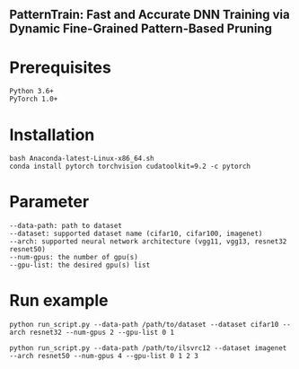 PatternTrain: Fast and Accurate DNN Training via Dynamic Fine-Grained Pattern-Based Pruning
---

# Prerequisites
```
Python 3.6+
PyTorch 1.0+
```

# Installation
```
bash Anaconda-latest-Linux-x86_64.sh
conda install pytorch torchvision cudatoolkit=9.2 -c pytorch

```

# Parameter
```
--data-path: path to dataset
--dataset: supported dataset name (cifar10, cifar100, imagenet)
--arch: supported neural network architecture (vgg11, vgg13, resnet32 resnet50)
--num-gpus: the number of gpu(s)
--gpu-list: the desired gpu(s) list
```

# Run example
```
python run_script.py --data-path /path/to/dataset --dataset cifar10 --arch resnet32 --num-gpus 2 --gpu-list 0 1

python run_script.py --data-path /path/to/ilsvrc12 --dataset imagenet --arch resnet50 --num-gpus 4 --gpu-list 0 1 2 3
```
